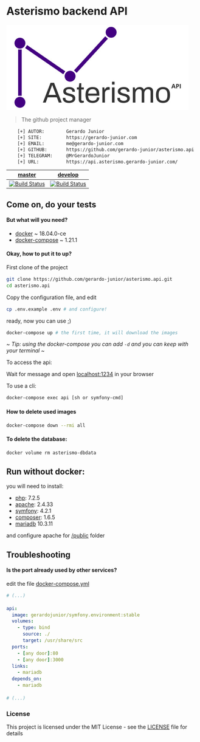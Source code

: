 # Asterismo backend API


[![Imagem](.github/assets/asterismo_logo.jpg)](https://api.asterismo.gerardo-junior.com/)


> The github project manager

```
    [+] AUTOR:        Gerardo Junior
    [+] SITE:         https://gerardo-junior.com
    [+] EMAIL:        me@gerardo-junior.com
    [+] GITHUB:       https://github.com/gerardo-junior/asterismo.api
    [+] TELEGRAM:     @MrGerardoJunior
    [+] URL:          https://api.asterismo.gerardo-junior.com/
```

| [master](https://api.asterismo.gerardo-junior.com/)  | [develop](https://develop--asterismo.herokuapp.com/)  |
| :------------: | :------------: |
| [![Build Status](https://travis-ci.org/gerardo-junior/asterismo.api.svg?branch=master)](https://travis-ci.org/gerardo-junior/asterismo.api)  | [![Build Status](https://travis-ci.org/gerardo-junior/asterismo.api.svg?branch=develop)](https://travis-ci.org/gerardo-junior/asterismo.api)  |

## Come on, do your tests

#### But what will you need?

- [docker](https://docs.docker.com/install/) ~ 18.04.0-ce
- [docker-compose](https://docs.docker.com/compose/) ~ 1.21.1

#### Okay, how to put it to up?

First clone of the project
```bash
git clone https://github.com/gerardo-junior/asterismo.api.git
cd asterismo.api
```


Copy the configuration file, and edit
```bash
cp .env.example .env # and configure!
```


ready, now you can use ;)

```bash
docker-compose up # the first time, it will download the images
```

*~ Tip: using the docker-compose you can add `-d` and you can keep with your terminal ~*

To access the api:

Wait for message and open [localhost:1234](http://localhost:1234) in your browser

To use a cli:
```bash
docker-compose exec api [sh or symfony-cmd]
```

#### How to delete used images

```bash
docker-compose down --rmi all
```

#### To delete the database:

```bash
docker volume rm asterismo-dbdata
```


## Run without docker:

you will need to install:

- [php](https://php.net): 7.2.5 
- [apache](https://www.apache.org/): 2.4.33
- [symfony](https://symfony.com/): 4.2.1
- [composer](https://getcomposer.org/): 1.6.5
- [mariadb](https://mariadb.org/) 10.3.11

and configure apache for [/public](/public) folder

## Troubleshooting

#### Is the port already used by other services?

edit the file [docker-compose.yml](docker-compose.yml)
```yml
# (...)

api: 
  image: gerardojunior/symfony.environment:stable
  volumes:
    - type: bind
      source: ./
      target: /usr/share/src
  ports:
    - [any door]:80
    - [any door]:3000
  links:
    - mariadb
  depends_on:
    - mariadb

# (...)
```

### License  
This project is licensed under the MIT License - see the [LICENSE](LICENSE) file for details
